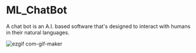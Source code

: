 # ML_ChatBot
A chat bot is an A.I. based software that's designed to interact with humans in their natural languages.

![ezgif com-gif-maker](https://user-images.githubusercontent.com/48064217/121398105-9f3d9500-c972-11eb-9fc5-73a93290bc6f.gif)
